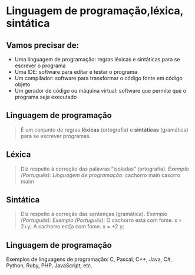 # Linguagem de programação,léxica, sintática
## Vamos precisar de:
* Uma linguagem de programação: regras léxicas e sintáticas para se
escrever o programa 
* Uma IDE: software para editar e testar o programa
* Um compilador: software para transformar o código fonte em código
objeto
* Um gerador de código ou máquina virtual: software que permite que
o programa seja executado

## Linguagem de programação
> É um conjunto de regras **léxicas** (ortografia) e **sintáticas** (gramática)
para se escrever programas.

## Léxica
>Diz respeito à correção das palavras "isoladas" (ortografia).
*Exemplo (Português):*  *Linguagem de programação:*
cachorro                main
caxorro                 maim

## Sintática
> Diz respeito à correção das sentenças (gramática).
*Exemplo (Português):*   *Exemplo (Português):* 
O cachorro está com fome.  x = 2+y;
A cachorro est[a com fome.  x = +2 y;

## Linguagem de programação
Exemplos de linguagens de programação:
C, Pascal, C++, Java, C#, Python, Ruby, PHP, JavaScript, etc.
